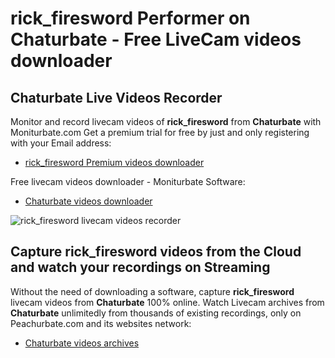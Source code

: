 # rick_firesword Performer on Chaturbate - Free LiveCam videos downloader

## Chaturbate Live Videos Recorder

Monitor and record livecam videos of **rick_firesword** from **Chaturbate** with Moniturbate.com
Get a premium trial for free by just and only registering with your Email address:
* [rick_firesword Premium videos downloader](https://moniturbate.com/request-demo-licence-key.html)

Free livecam videos downloader - Moniturbate Software:
* [Chaturbate videos downloader](https://moniturbate.com/moniturbate-download-software.html)

![rick_firesword livecam videos recorder](https://peachurnet.com/templates/moniturbate-software.png)


## Capture rick_firesword videos from the Cloud and watch your recordings on Streaming

Without the need of downloading a software, capture **rick_firesword** livecam videos from **Chaturbate** 100% online.
Watch Livecam archives from **Chaturbate** unlimitedly from thousands of existing recordings, only on Peachurbate.com and its websites network:
* [Chaturbate videos archives](https://peachurnet.com/)